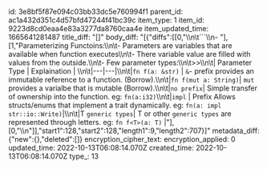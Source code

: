 id: 3e8bf5f87e094c03bb33dc5e760994f1
parent_id: ac1a432d351c4d57bfd47244f41bc39c
item_type: 1
item_id: 9223d8cd0eaa4e83a3277da8760caa4e
item_updated_time: 1665641281487
title_diff: "[]"
body_diff: "[{\"diffs\":[[0,\"\\\n\\t```\\\n- \"],[1,\"Parameterizing Functoins:\\\n\\t- Parameters are variables that are available when function executes\\\n\\t- There variable value are filled with values from the outside.\\\n\\t- Few parameter types:\\\n\\t>>\\\n\\t| Parameter Type  | Explaination  | \\\n\\t|---|---|\\\n\\t|`fn f(a: &str)` | `&`- prefix provides an immutable reference to a function. (Borrow).\\\n\\t|`fn f(mut a: String)`| `mut` provides a varialbe that is mutable (Borrow).\\\n\\t|`no prefix`| Simple transfer of ownership into the function. eg: `fn(a:i32)`\\\n\\t|`impl`     | Prefix Allows structs/enums that implement a trait dynamically. eg: `fn(a: impl str::io::Write)`|\\\n\\t|T `generic types`| T or other `generic types` are represented through letters. eg: `fn f<T>(a: T)` |\"],[0,\"\\\n\"]],\"start1\":128,\"start2\":128,\"length1\":9,\"length2\":707}]"
metadata_diff: {"new":{},"deleted":[]}
encryption_cipher_text: 
encryption_applied: 0
updated_time: 2022-10-13T06:08:14.070Z
created_time: 2022-10-13T06:08:14.070Z
type_: 13